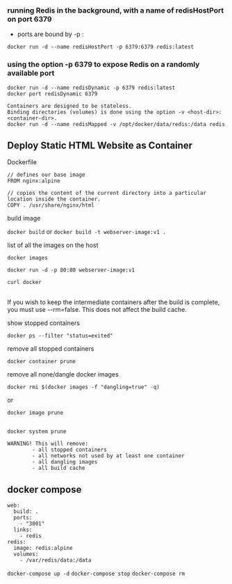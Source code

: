 

### running Redis in the background, with a name of redisHostPort on port 6379

* ports are bound by -p <host-port>:<container-port>

```
docker run -d --name redisHostPort -p 6379:6379 redis:latest
```

### using the option -p 6379 to expose Redis on a randomly available port

```
docker run -d --name redisDynamic -p 6379 redis:latest
docker port redisDynamic 6379
```

```
Containers are designed to be stateless.
Binding directories (volumes) is done using the option -v <host-dir>:<container-dir>.
docker run -d --name redisMapped -v /opt/docker/data/redis:/data redis
```

## Deploy Static HTML Website as Container

Dockerfile

```
// defines our base image
FROM nginx:alpine

// copies the content of the current directory into a particular location inside the container.
COPY . /usr/share/nginx/html  
```

build image

`docker build` or `docker build -t webserver-image:v1 .`

list of all the images on the host

`docker images`

`docker run -d -p 80:80 webserver-image:v1`

`curl docker`

##

If you wish to keep the intermediate containers after the build is complete, you must use --rm=false. This does not affect the build cache.

show stopped containers

```
docker ps --filter "status=exited"
```

remove all stopped containers

```
docker container prune
```

remove all none/dangle docker images

```
docker rmi $(docker images -f "dangling=true" -q)
```

or

```
docker image prune
```

##

```
docker system prune
```

```
WARNING! This will remove:
        - all stopped containers
        - all networks not used by at least one container
        - all dangling images
        - all build cache
```

## docker compose

```
web:
  build: .
  ports:
    - "3001"
  links:
    - redis
redis:
  image: redis:alpine
  volumes:
    - /var/redis/data:/data
```

`docker-compose up -d`
`docker-compose stop`
`docker-compose rm`
